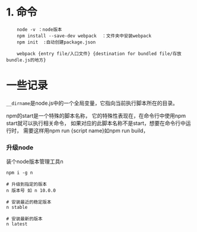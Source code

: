 # 1. 命令

~~~node
    node -v ：node版本
    npm install --save-dev webpack  ：文件夹中安装webpack
    npm init  :自动创建package.json

    webpack {entry file/入口文件} {destination for bundled file/存放bundle.js的地方}
~~~


# 一些记录
`__dirname`是node.js中的一个全局变量，它指向当前执行脚本所在的目录。

npm的start是一个特殊的脚本名称，
它的特殊性表现在，在命令行中使用npm start就可以执行相关命令，
如果对应的此脚本名称不是start，想要在命令行中运行时，
需要这样用npm run {script name}如npm run build，


### 升级node
装个node版本管理工具n

    npm i -g n

```
# 升级到指定的版本
n 版本号 如 n 10.0.0

# 安装最近的稳定版本
n stable

# 安装最新的版本
n latest
```
